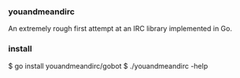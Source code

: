 
### youandmeandirc

An extremely rough first attempt at an IRC library implemented in Go.

### install

$ go install youandmeandirc/gobot
$ ./youandmeandirc -help
